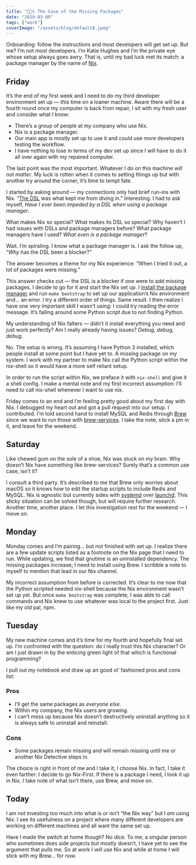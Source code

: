 ```yaml
---
title: "🕵🏼‍♀️ The Case of the Missing Packages"
date: "2019-03-08"
tags: ["work"]
coverImage: "/assets/blog/default8.jpeg"
---
```


Onboarding: follow the instructions and most developers will get set up. But me? I’m not most developers. I’m Katie Hughes and I’m the private eye whose setup always goes awry. That is, until my bad luck met its match: a package manager by the name of [Nix](https://nixos.org/nix/).

## Friday

It’s the end of my first week and I need to do my third developer environment set up — this time on a loaner machine. Aware there will be a fourth round once my computer is back from repair, I sit with my fresh user and consider what I know:

- There’s a group of people at my company who use Nix.
- Nix is a package manager.
- Our main app is mostly set up to use it and could use more developers testing the workflow.
- I have nothing to lose in terms of my dev set up since I will have to do it all over again with my repaired computer.

The last point was the most important. Whatever I do on this machine _will not matter_. My luck is rotten when it comes to setting things up but with another try around the corner, it’s time to tempt fate.

I started by asking around — my connections only had brief run-ins with Nix. “[The DSL](https://nixos.org/nix/manual/#chap-writing-nix-expressions) was what kept me from diving in.” Interesting. I had to ask myself, _Have I ever been impeded by a DSL when using a package manager_.

What makes Nix so special? What makes its DSL so special? Why haven’t I had issues with DSLs and package managers before? What package managers have I used? _What even is a package manager_?

Wait. I’m spiraling. I know what a package manager is. I ask the follow up, “_Why_ has the DSL been a blocker?”

The answer becomes a theme for my Nix experience: “When I tried it out, a lot of packages were missing.”

This answer checks out — the DSL is a blocker if one were to add missing packages. I decide to go for it and start the Nix set up. I [install the package manager](https://nixos.org/nix/download.html) and run `make bootstrap` to set up our application’s Nix environment and… an error. I try a different order of things. Same result. I then realize I have one very important skill I wasn’t using: I could try reading the error message. It’s failing around some Python script due to not finding Python.

My understanding of Nix falters — didn’t it install everything you need and just work perfectly? Am I really already having issues? _Debug, debug, debug_.

No. The setup is wrong. It’s assuming I have Python 3 installed, which people install at some point but I have yet to. A missing package on my system. I work with my partner to make Nix call the Python script within the nix-shell so it would have a more self reliant setup.

In order to run the script within Nix, we preface it with `nix-shell` and give it a shell config. I make a mental note and my first incorrect assumption: I’ll need to call nix-shell whenever I want to use nix.

Friday comes to an end and I’m feeling pretty good about my first day with Nix. I debugged my heart out and got a pull request into our setup. I contributed. I’m told second hand to install MySQL and Redis through [Brew](https://brew.sh/) since we want to run those with [brew-services](https://github.com/Homebrew/homebrew-services). I take the note, stick a pin in it, and leave for the weekend.

## Saturday

Like chewed gum on the sole of a shoe, Nix was stuck on my brain. Why doesn’t Nix have something like brew-services? Surely that’s a common use case, isn’t it?

I consult a third party. It’s described to me that Brew only worries about macOS so it knows how to edit the startup scripts to include Redis and MySQL. Nix is agnostic but currently sides with [systemd](https://en.wikipedia.org/wiki/Systemd) over [launchd](https://en.wikipedia.org/wiki/Launchd). This sticky situation can be solved though, but will require further research. Another time, another place. I let this investigation rest for the weekend — I move on.

## Monday

Monday comes and I’m pairing… but not finished with set up. I realize there are a few update scripts listed as a footnote on the Nix page that I need to run. While updating, we find that gnutime is an uninstalled dependency. The missing packages increase; I need to install using Brew. I scribble a note to myself to mention that lead in our Nix channel.

My incorrect assumption from before is corrected. It’s clear to me now that the Python scripted needed nix-shell because the Nix environment wasn’t set up yet. But once `make bootstrap` was complete, I was able to call commands and Nix knew to use whatever was local to the project first. Just like my old pal, npm.

## Tuesday

My new machine comes and it’s time for my fourth and hopefully final set up. I’m confronted with the question: do I really trust this Nix character? Or am I just drawn in by the enticing green light of that which is functional programming?

I pull out my notebook and draw up an good ol’ fashioned pros and cons list:

### Pros

- I’ll get the same packages as _everyone else_.
- Within my company, the Nix users are growing.
- I can’t mess up because Nix doesn’t destructively uninstall anything so it is always safe to uninstall and reinstall.

### Cons

- Some packages remain missing and will remain missing until me or another Nix Detective steps in.

The choice is right in front of me and I take it; I choose Nix. In fact, I take it even farther: I decide to go Nix-First. If there is a package I need, I look it up in Nix. I take note of what isn’t there, use Brew, and move on.

## Today

I am not investing too much into what is or isn’t “the Nix way” but I _am_ using Nix. I see its usefulness on a project where many different developers are working on different machines and all want the same set up.

Have I made the switch at home though? No dice. To me, a singular person who sometimes does side projects but mostly doesn’t, I have yet to see the argument that pulls me. So at work I will use Nix and while at home I will stick with my Brew… for now.
